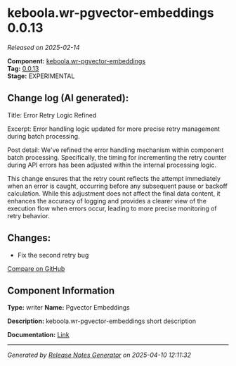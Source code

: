 #  keboola.wr-pgvector-embeddings 0.0.13

_Released on 2025-02-14_

**Component:** [keboola.wr-pgvector-embeddings](https://github.com/keboola/component-embeddings-v2)  
**Tag:** [0.0.13](https://github.com/keboola/component-embeddings-v2/releases/tag/0.0.13)  
**Stage:** EXPERIMENTAL


## Change log (AI generated):
Title: Error Retry Logic Refined

Excerpt: Error handling logic updated for more precise retry management during batch processing.

Post detail:
We've refined the error handling mechanism within component batch processing. Specifically, the timing for incrementing the retry counter during API errors has been adjusted within the internal processing logic.

This change ensures that the retry count reflects the attempt immediately when an error is caught, occurring before any subsequent pause or backoff calculation. While this adjustment does not affect the final data content, it enhances the accuracy of logging and provides a clearer view of the execution flow when errors occur, leading to more precise monitoring of retry behavior.



## Changes:



- Fix the second retry bug 



[Compare on GitHub](https://github.com/keboola/component-embeddings-v2/compare/0.0.12...0.0.13)



## Component Information
**Type:** writer
**Name:** Pgvector Embeddings

**Description:** keboola.wr-pgvector-embeddings short description


**Documentation:** [Link](https://github.com/keboola/component-embeddings-v2/blob/master/README.md)



---
_Generated by [Release Notes Generator](https://github.com/keboola/release-notes-generator)
on 2025-04-10 12:11:32_